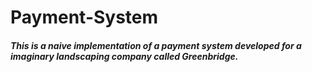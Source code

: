 # Payment-System

##### This is a naive implementation of a payment system developed for a imaginary landscaping company called Greenbridge. 